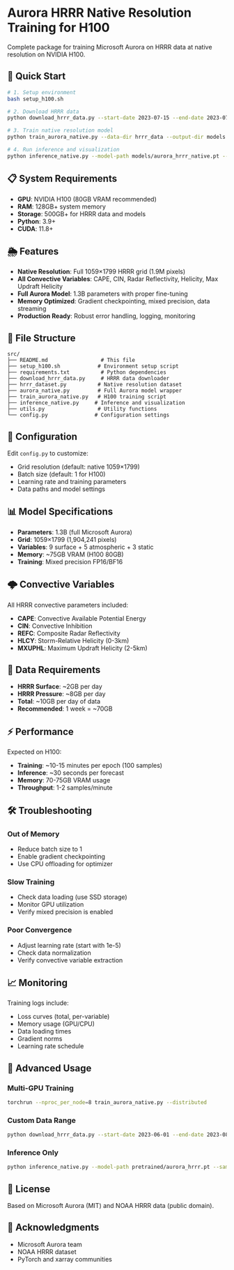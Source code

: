 # Aurora HRRR Native Resolution Training for H100

Complete package for training Microsoft Aurora on HRRR data at native resolution on NVIDIA H100.

## 🚀 Quick Start

```bash
# 1. Setup environment
bash setup_h100.sh

# 2. Download HRRR data
python download_hrrr_data.py --start-date 2023-07-15 --end-date 2023-07-17 --output-dir hrrr_data

# 3. Train native resolution model
python train_aurora_native.py --data-dir hrrr_data --output-dir models --batch-size 1

# 4. Run inference and visualization
python inference_native.py --model-path models/aurora_hrrr_native.pt --data-dir hrrr_data --output-dir results
```

## 📋 System Requirements

- **GPU**: NVIDIA H100 (80GB VRAM recommended)
- **RAM**: 128GB+ system memory
- **Storage**: 500GB+ for HRRR data and models
- **Python**: 3.9+
- **CUDA**: 11.8+

## 🌦️ Features

- **Native Resolution**: Full 1059×1799 HRRR grid (1.9M pixels)
- **All Convective Variables**: CAPE, CIN, Radar Reflectivity, Helicity, Max Updraft Helicity
- **Full Aurora Model**: 1.3B parameters with proper fine-tuning
- **Memory Optimized**: Gradient checkpointing, mixed precision, data streaming
- **Production Ready**: Robust error handling, logging, monitoring

## 📁 File Structure

```
src/
├── README.md                 # This file
├── setup_h100.sh            # Environment setup script
├── requirements.txt          # Python dependencies
├── download_hrrr_data.py     # HRRR data downloader
├── hrrr_dataset.py          # Native resolution dataset
├── aurora_native.py         # Full Aurora model wrapper
├── train_aurora_native.py   # H100 training script
├── inference_native.py     # Inference and visualization
├── utils.py                 # Utility functions
└── config.py               # Configuration settings
```

## 🔧 Configuration

Edit `config.py` to customize:
- Grid resolution (default: native 1059×1799)
- Batch size (default: 1 for H100)
- Learning rate and training parameters
- Data paths and model settings

## 📊 Model Specifications

- **Parameters**: 1.3B (full Microsoft Aurora)
- **Grid**: 1059×1799 (1,904,241 pixels)
- **Variables**: 9 surface + 5 atmospheric + 3 static
- **Memory**: ~75GB VRAM (H100 80GB)
- **Training**: Mixed precision FP16/BF16

## 🌩️ Convective Variables

All HRRR convective parameters included:
- **CAPE**: Convective Available Potential Energy
- **CIN**: Convective Inhibition  
- **REFC**: Composite Radar Reflectivity
- **HLCY**: Storm-Relative Helicity (0-3km)
- **MXUPHL**: Maximum Updraft Helicity (2-5km)

## 💾 Data Requirements

- **HRRR Surface**: ~2GB per day
- **HRRR Pressure**: ~8GB per day
- **Total**: ~10GB per day of data
- **Recommended**: 1 week = ~70GB

## ⚡ Performance

Expected on H100:
- **Training**: ~10-15 minutes per epoch (100 samples)
- **Inference**: ~30 seconds per forecast
- **Memory**: 70-75GB VRAM usage
- **Throughput**: 1-2 samples/minute

## 🛠️ Troubleshooting

### Out of Memory
- Reduce batch size to 1
- Enable gradient checkpointing
- Use CPU offloading for optimizer

### Slow Training
- Check data loading (use SSD storage)
- Monitor GPU utilization
- Verify mixed precision is enabled

### Poor Convergence
- Adjust learning rate (start with 1e-5)
- Check data normalization
- Verify convective variable extraction

## 📈 Monitoring

Training logs include:
- Loss curves (total, per-variable)
- Memory usage (GPU/CPU)
- Data loading times
- Gradient norms
- Learning rate schedule

## 🚀 Advanced Usage

### Multi-GPU Training
```bash
torchrun --nproc_per_node=8 train_aurora_native.py --distributed
```

### Custom Data Range
```bash
python download_hrrr_data.py --start-date 2023-06-01 --end-date 2023-08-31 --variables cape,cin,refc,hlcy
```

### Inference Only
```bash
python inference_native.py --model-path pretrained/aurora_hrrr.pt --sample-count 10
```

## 📄 License

Based on Microsoft Aurora (MIT) and NOAA HRRR data (public domain).

## 🙏 Acknowledgments

- Microsoft Aurora team
- NOAA HRRR dataset
- PyTorch and xarray communities